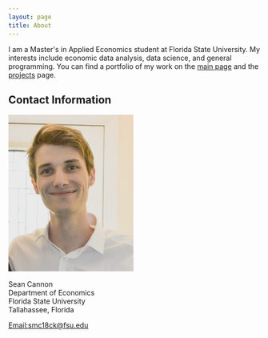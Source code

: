 ```yaml
---
layout: page
title: About
---
```


I am a Master's in Applied Economics student at Florida State University. My interests include economic data analysis, data science, and general programming. You can find a portfolio of my work on the [main page](https://scannon2k.github.io/) and the [projects](https://scannon2k.github.io/projects) page.

## Contact Information 

<a> 
<img src="smc.jpg" alt="smc" width="250"/>
</a>

Sean Cannon<br/>
Department of Economics<br/>
Florida State University <br/>
Tallahassee, Florida<br/>

[Email:smc18ck@fsu.edu](mailto:smc18ck@fsu.edu)
